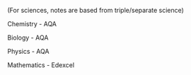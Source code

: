 (For sciences, notes are based from triple/separate science)

Chemistry - AQA

Biology - AQA

Physics - AQA

Mathematics - Edexcel
